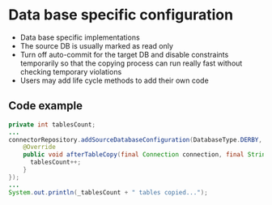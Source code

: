 # Data base specific configuration

* Data base specific implementations
* The source DB is usually marked as read only
* Turn off auto-commit for the target DB and disable constraints temporarily so that the copying process can run really fast without checking temporary violations
* Users may add life cycle methods to add their own code

## Code example

```java
private int tablesCount;
...
connectorRepository.addSourceDatabaseConfiguration(DatabaseType.DERBY, new DefaultSourceDatabaseConfiguration(connectorRepository) {
    @Override
    public void afterTableCopy(final Connection connection, final String connectorId, final TableMetaData table) throws SQLException {
      tablesCount++;
    }
});
...
System.out.println(_tablesCount + " tables copied...");
```